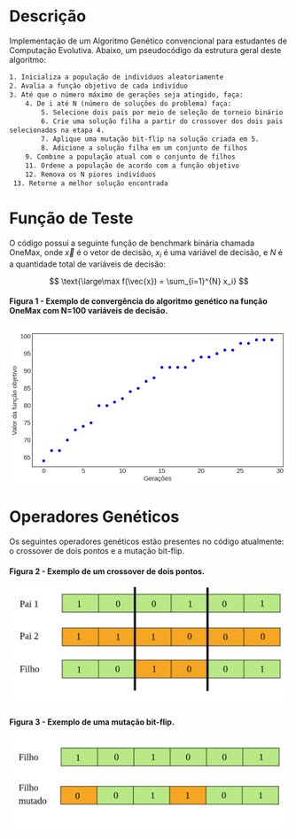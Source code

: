 # Descrição

Implementação de um Algoritmo Genético convencional para estudantes 
de Computação Evolutiva. Abaixo, um pseudocódigo da estrutura geral deste algoritmo:

```
1. Inicializa a população de indivíduos aleatoriamente
2. Avalia a função objetivo de cada indivíduo
3. Até que o número máximo de gerações seja atingido, faça:
    4. De i até N (número de soluções do problema) faça:
        5. Selecione dois pais por meio de seleção de torneio binário
        6. Crie uma solução filha a partir do crossover dos dois pais selecionados na etapa 4.
        7. Aplique uma mutação bit-flip na solução criada em 5.
        8. Adicione a solução filha em um conjunto de filhos
    9. Combine a população atual com o conjunto de filhos
    11. Ordene a população de acordo com a função objetivo
    12. Remova os N piores indivíduos
 13. Retorne a melhor solução encontrada
```

# Função de Teste

O código possui a seguinte função de benchmark binária chamada OneMax, onde $\vec{x}$ é o vetor de decisão, $x_i$ é uma variável de decisão, e $N$ é a quantidade total de variáveis de decisão:

$$
\text{\large\max f(\vec{x}) = \sum_{i=1}^{N} x_i}
$$

#### Figura 1 - Exemplo de convergência do algoritmo genético na função OneMax com N=100 variáveis de decisão.

![alt text](./figures/convergence_example.png "Title")

# Operadores Genéticos

Os seguintes operadores genéticos estão presentes no código atualmente: o crossover de dois pontos e a mutação bit-flip.

#### Figura 2 - Exemplo de um crossover de dois pontos.
![alt text](./figures/two_point.png "Title")

#### Figura 3 - Exemplo de uma mutação bit-flip.
![alt text](./figures/bit_flip.png "Title")